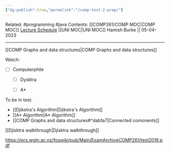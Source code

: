 ```yaml
---
{"dg-publish":true,"permalink":"/comp-test-2-prep/"}
---
```


Related: #programming #java 
Contents: [[COMP261/COMP MOC\|COMP MOC]]
[Lecture Schedule](https://ecs.wgtn.ac.nz/Courses/COMP261_2023T1/LectureSchedule)
[[UNI MOC\|UNI MOC]]
Hamish Burke || 05-04-2023
***
[[COMP Graphs and data structures\|COMP Graphs and data structures]]


Watch:
- [ ] Computerphile
	- [ ] Dysktra
	- [ ] A*



To be in test:
-  [[Djikstra's Algorithm\|Djikstra's Algorithm]]
- [[A* Algorithm\|A* Algorithm]]
- [[COMP Graphs and data structures#^dabfa7\|Connected comonents]]



[[Djisktra walkthrough\|Djisktra walkthrough]]


https://ecs.wgtn.ac.nz/foswiki/pub/Main/ExamArchiveCOMP261/test2019.pdf


